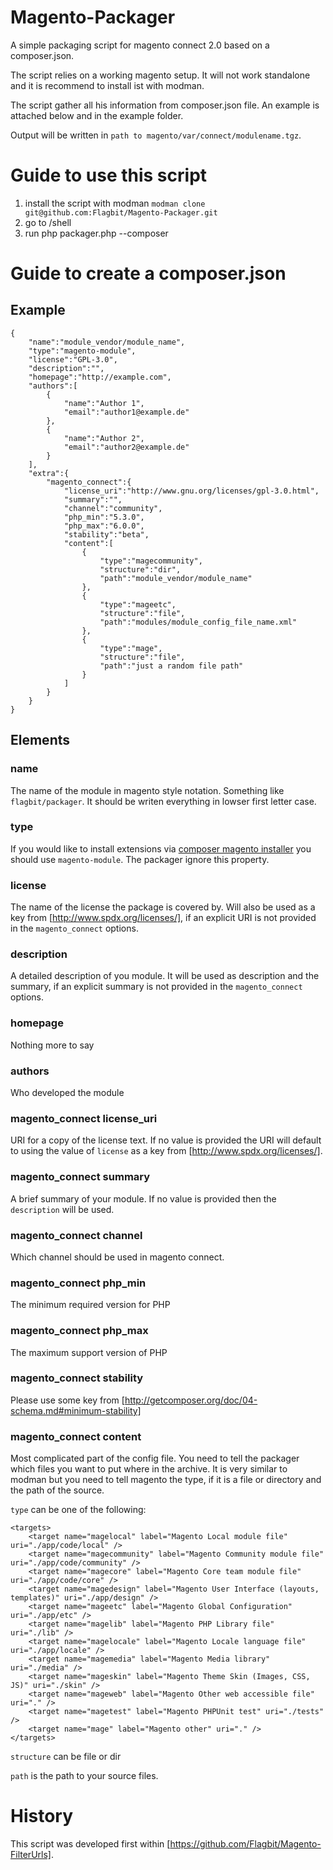Magento-Packager
================

A simple packaging script for magento connect 2.0 based on a composer.json.

The script relies on a working magento setup. It will not work standalone and it is recommend to install ist with
modman.

The script gather all his information from composer.json file. An example is attached below and in the example folder.

Output will be written in `path to magento/var/connect/modulename.tgz`.

Guide to use this script
========================

1.  install the script with modman `modman clone git@github.com:Flagbit/Magento-Packager.git`
2.  go to <path to magento>/shell
3.  run php packager.php --composer <path to your composer.json file>

Guide to create a composer.json
===============================

Example
-------
    {
        "name":"module_vendor/module_name",
        "type":"magento-module",
        "license":"GPL-3.0",
        "description":"",
        "homepage":"http://example.com",
        "authors":[
            {
                "name":"Author 1",
                "email":"author1@example.de"
            },
            {
                "name":"Author 2",
                "email":"author2@example.de"
            }
        ],
        "extra":{
            "magento_connect":{
                "license_uri":"http://www.gnu.org/licenses/gpl-3.0.html",
                "summary":"",
                "channel":"community",
                "php_min":"5.3.0",
                "php_max":"6.0.0",
                "stability":"beta",
                "content":[
                    {
                        "type":"magecommunity",
                        "structure":"dir",
                        "path":"module_vendor/module_name"
                    },
                    {
                        "type":"mageetc",
                        "structure":"file",
                        "path":"modules/module_config_file_name.xml"
                    },
                    {
                        "type":"mage",
                        "structure":"file",
                        "path":"just a random file path"
                    }
                ]
            }
        }
    }


Elements
--------

### name
The name of the module in magento style notation. Something like `flagbit/packager`. It should be writen
everything in lowser first letter case.

### type
If you would like to install extensions via [composer magento installer](https://github.com/magento-hackathon/magento-composer-installer)
you should use `magento-module`. The packager ignore this property.

### license
The name of the license the package is covered by. Will also be used as a key from [http://www.spdx.org/licenses/], if an explicit URI is not provided in the `magento_connect` options.

### description
A detailed description of you module. It will be used as description and the summary, if an explicit summary is not provided in the `magento_connect` options.

### homepage
Nothing more to say

### authors
Who developed the module

### magento_connect license_uri
URI for a copy of the license text. If no value is provided the URI will default to using the value of `license` as a key from [http://www.spdx.org/licenses/].

### magento_connect summary
A brief summary of your module. If no value is provided then the `description` will be used.

### magento_connect channel
Which channel should be used in magento connect.

### magento_connect php_min
The minimum required version for PHP

### magento_connect php_max
The maximum support version of PHP

### magento_connect stability
Please use some key from [http://getcomposer.org/doc/04-schema.md#minimum-stability]

### magento_connect content
Most complicated part of the config file. You need to tell the packager which files you want to put where in the archive.
It is very similar to modman but you need to tell magento the type, if it is a file or directory and the path of the source.

`type` can be one of the following:

	<targets>
		<target name="magelocal" label="Magento Local module file" uri="./app/code/local" />
		<target name="magecommunity" label="Magento Community module file" uri="./app/code/community" />
		<target name="magecore" label="Magento Core team module file" uri="./app/code/core" />
		<target name="magedesign" label="Magento User Interface (layouts, templates)" uri="./app/design" />
		<target name="mageetc" label="Magento Global Configuration" uri="./app/etc" />
		<target name="magelib" label="Magento PHP Library file" uri="./lib" />
		<target name="magelocale" label="Magento Locale language file" uri="./app/locale" />
		<target name="magemedia" label="Magento Media library" uri="./media" />
		<target name="mageskin" label="Magento Theme Skin (Images, CSS, JS)" uri="./skin" />
		<target name="mageweb" label="Magento Other web accessible file" uri="." />
		<target name="magetest" label="Magento PHPUnit test" uri="./tests" />
		<target name="mage" label="Magento other" uri="." />
	</targets>

`structure` can be file or dir


`path` is the path to your source files.

History
=======
This script was developed first within [https://github.com/Flagbit/Magento-FilterUrls].
